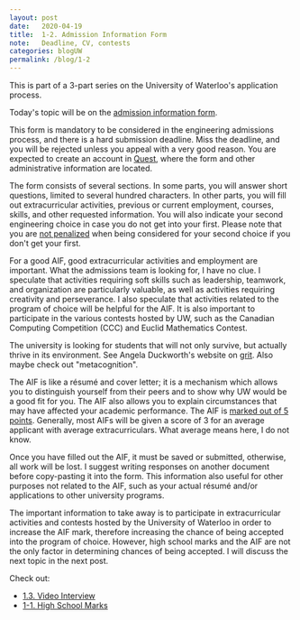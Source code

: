 ```yaml
---
layout: post
date:   2020-04-19
title:  1-2. Admission Information Form
note:   Deadline, CV, contests
categories: blogUW
permalink: /blog/1-2
---
```

This is part of a 3-part series on the University of Waterloo's application process.

Today's topic will be on the [admission information form](https://uwaterloo.ca/future-students/admissions/admission-information-form).

This form is mandatory to be considered in the engineering admissions process, and there is a hard submission deadline. Miss the deadline, and you will be rejected unless you appeal with a very good reason. You are expected to create an account in [Quest](https://uwaterloo.ca/quest/), where the form and other administrative information are located.

The form consists of several sections. In some parts, you will answer short questions, limited to several hundred characters. In other parts, you will fill out extracurricular activities, previous or current employment, courses, skills, and other requested information. You will also indicate your second engineering choice in case you do not get into your first. Please note that you are [not penalized](https://profbillanderson.com/2013/01/02/computer-engineering-or-software-engineering/#comment-227) when being considered for your second choice if you don't get your first.

For a good AIF, good extracurricular activities and employment are important. What the admissions team is looking for, I have no clue. I speculate that activities requiring soft skills such as leadership, teamwork, and organization are particularly valuable, as well as activities requiring creativity and perseverance. I also speculate that activities related to the program of choice will be helpful for the AIF. It is also important to participate in the various contests hosted by UW, such as the Canadian Computing Competition (CCC) and Euclid Mathematics Contest.

The university is looking for students that will not only survive, but actually thrive in its environment. See Angela Duckworth's website on [grit](http://angeladuckworth.com/grit-scale/). Also maybe check out "metacognition".

The AIF is like a r&eacute;sum&eacute; and cover letter; it is a mechanism which allows you to distinguish yourself from their peers and to show why UW would be a good fit for you. The AIF also allows you to explain circumstances that may have affected your academic performance. The AIF is [marked out of 5 points](https://profbillanderson.com/2014/01/04/scoring-your-aif/). Generally, most AIFs will be given a score of 3 for an average applicant with average extracurriculars. What average means here, I do not know.

Once you have filled out the AIF, it must be saved or submitted, otherwise, all work will be lost. I suggest writing responses on another document before copy-pasting it into the form. This information also useful for other purposes not related to the AIF, such as your actual r&eacute;sum&eacute; and/or applications to other university programs.

The important information to take away is to participate in extracurricular activities and contests hosted by the University of Waterloo in order to increase the AIF mark, therefore increasing the chance of being accepted into the program of choice. However, high school marks and the AIF are not the only factor in determining chances of being accepted. I will discuss the next topic in the next post.

Check out:

* [1.3. Video Interview](/blog/1-3)
* [1-1. High School Marks](/blog/1-1)
